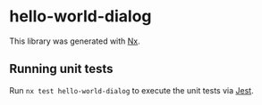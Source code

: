 # hello-world-dialog

This library was generated with [Nx](https://nx.dev).

## Running unit tests

Run `nx test hello-world-dialog` to execute the unit tests via [Jest](https://jestjs.io).
